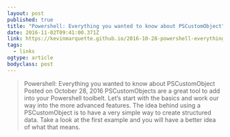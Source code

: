 ```yaml
---
layout: post 
published: true 
title: "Powershell: Everything you wanted to know about PSCustomObject" 
date: 2016-11-02T09:41:00.371Z 
link: https://kevinmarquette.github.io/2016-10-28-powershell-everything-you-wanted-to-know-about-pscustomobject/ 
tags:
  - links
ogtype: article 
bodyclass: post 
---
```


> Powershell: Everything you wanted to know about PSCustomObject
Posted on October 28, 2016
PSCustomObjects are a great tool to add into your Powershell toolbelt. Let’s start with the basics and work our way into the more advanced features. The idea behind using a PSCustomObject is to have a very simple way to create structured data. Take a look at the first example and you will have a better idea of what that means.